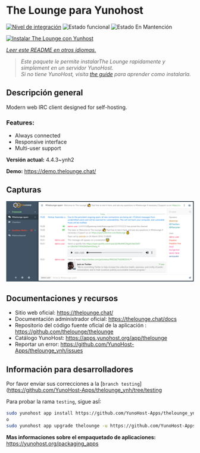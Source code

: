 <!--
Este archivo README esta generado automaticamente<https://github.com/YunoHost/apps/tree/master/tools/readme_generator>
No se debe editar a mano.
-->

# The Lounge para Yunohost

[![Nivel de integración](https://dash.yunohost.org/integration/thelounge.svg)](https://dash.yunohost.org/appci/app/thelounge) ![Estado funcional](https://ci-apps.yunohost.org/ci/badges/thelounge.status.svg) ![Estado En Mantención](https://ci-apps.yunohost.org/ci/badges/thelounge.maintain.svg)

[![Instalar The Lounge con Yunhost](https://install-app.yunohost.org/install-with-yunohost.svg)](https://install-app.yunohost.org/?app=thelounge)

*[Leer este README en otros idiomas.](./ALL_README.md)*

> *Este paquete le permite instalarThe Lounge rapidamente y simplement en un servidor YunoHost.*  
> *Si no tiene YunoHost, visita [the guide](https://yunohost.org/install) para aprender como instalarla.*

## Descripción general

Modern web IRC client designed for self-hosting. 

### Features:

- Always connected
- Responsive interface
- Multi-user support

**Versión actual:** 4.4.3~ynh2

**Demo:** <https://demo.thelounge.chat/>

## Capturas

![Captura de The Lounge](./doc/screenshots/thelounge-screenshot.png)

## Documentaciones y recursos

- Sitio web oficial: <https://thelounge.chat/>
- Documentación administrador oficial: <https://thelounge.chat/docs>
- Repositorio del código fuente oficial de la aplicación : <https://github.com/thelounge/thelounge>
- Catálogo YunoHost: <https://apps.yunohost.org/app/thelounge>
- Reportar un error: <https://github.com/YunoHost-Apps/thelounge_ynh/issues>

## Información para desarrolladores

Por favor enviar sus correcciones a la [`branch testing`](https://github.com/YunoHost-Apps/thelounge_ynh/tree/testing

Para probar la rama `testing`, sigue asÍ:

```bash
sudo yunohost app install https://github.com/YunoHost-Apps/thelounge_ynh/tree/testing --debug
o
sudo yunohost app upgrade thelounge -u https://github.com/YunoHost-Apps/thelounge_ynh/tree/testing --debug
```

**Mas informaciones sobre el empaquetado de aplicaciones:** <https://yunohost.org/packaging_apps>

